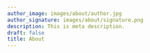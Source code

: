 ```yaml
---
author_image: images/about/author.jpg
author_signature: images/about/signature.png
description: This is meta description.
draft: false
title: About
---
```


